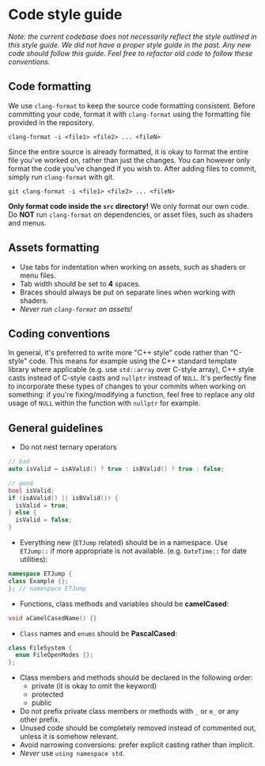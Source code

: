 # Code style guide

*Note: the current codebase does not necessarily reflect the style outlined in this style guide. We did not have a proper style guide in the past. Any new code should follow this guide. Feel free to refactor old code to follow these conventions.*

## Code formatting

We use `clang-format` to keep the source code formatting consistent. Before committing your code, format it with `clang-format` using the formatting file provided in the repository.

```
clang-format -i <file1> <file2> ... <fileN>
``` 

Since the entire source is already formatted, it is okay to format the entire file you've worked on, rather than just the changes. You can however only format the code you've changed if you wish to. After adding files to commit, simply run `clang-format` with git.

```
git clang-format -i <file1> <file2> ... <fileN>
```

**Only format code inside the `src` directory!** We only format our own code. Do **NOT** run `clang-format` on dependencies, or asset files, such as shaders and menus.

## Assets formatting

* Use tabs for indentation when working on assets, such as shaders or menu files.
* Tab width should be set to **4** spaces.
* Braces should always be put on separate lines when working with shaders.
* *Never run `clang-format` on assets!*

## Coding conventions

In general, it's preferred to write more "C++ style" code rather than "C-style" code. This means for example using the C++ standard template library where applicable (e.g. use `std::array` over C-style array), C++ style casts instead of C-style casts and `nullptr` instead of `NULL`. It's perfectly fine to incorporate these types of changes to your commits when working on something: if you're fixing/modifying a function, feel free to replace any old usage of `NULL` within the function with `nullptr` for example.

## General guidelines

* Do not nest ternary operators

```cpp
// bad
auto isValid = isAValid() ? true : isBValid() ? true : false;

// good
bool isValid;
if (isAValid() || isBValid()) {
  isValid = true;
} else {
  isValid = false;
}
```

* Everything new (`ETJump` related) should be in a namespace. Use `ETJump::` if more appropriate is not available. (e.g. `DateTime::` for date utilities):

```cpp
namespace ETJump {
class Example {};
}; // namespace ETJump
```

* Functions, class methods and variables should be __camelCased__:

```cpp
void aCamelCasedName() {}
```

* `Class` names and `enums` should be __PascalCased__:

```cpp
class FileSystem {
  enum FileOpenModes {};
};
```

* Class members and methods should be declared in the following order:
  * private (it is okay to omit the keyword)
  * protected
  * public
* Do not prefix private class members or methods with `_` or `m_` or any other prefix.
* Unused code should be completely removed instead of commented out, unless it is somehow relevant.
* Avoid narrowing conversions: prefer explicit casting rather than implicit.
* *Never* use `using namespace std`.
